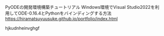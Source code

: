 PyODEの開発環境構築チュートリアル 
Windows環境でVisual Studio2022を利用してODE-0.16.4とPythonをバインディングする方法
https://hiramatsuyuusuke.github.io/portfolio/index.html

hjkudnheinvghgf
